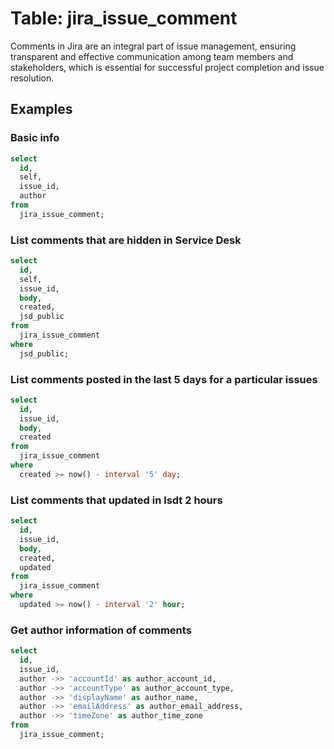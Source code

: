 # Table: jira_issue_comment

Comments in Jira are an integral part of issue management, ensuring transparent and effective communication among team members and stakeholders, which is essential for successful project completion and issue resolution.

## Examples

### Basic info

```sql
select
  id,
  self,
  issue_id,
  author
from
  jira_issue_comment;
```

### List comments that are hidden in Service Desk

```sql
select
  id,
  self,
  issue_id,
  body,
  created,
  jsd_public
from
  jira_issue_comment
where
  jsd_public;
```

### List comments posted in the last 5 days for a particular issues

```sql
select
  id,
  issue_id,
  body,
  created
from
  jira_issue_comment
where
  created >= now() - interval '5' day;
```

### List comments that updated in lsdt 2 hours

```sql
select
  id,
  issue_id,
  body,
  created,
  updated
from
  jira_issue_comment
where
  updated >= now() - interval '2' hour;
```

### Get author information of comments

```sql
select
  id,
  issue_id,
  author ->> 'accountId' as author_account_id,
  author ->> 'accountType' as author_account_type,
  author ->> 'displayName' as author_name,
  author ->> 'emailAddress' as author_email_address,
  author ->> 'timeZone' as author_time_zone
from
  jira_issue_comment;
```
